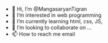 - 👋 Hi, I’m @MangasaryanTigran
- 👀 I’m interested in  web programming
- 🌱 I’m currently learning html, css, JS, 
- 💞️ I’m looking to collaborate on ...
- 📫 How to reach me  email

<!---
MangasaryanTigran/MangasaryanTigran is a ✨ special ✨ repository because its `README.md` (this file) appears on your GitHub profile.
You can click the Preview link to take a look at your changes.
--->
